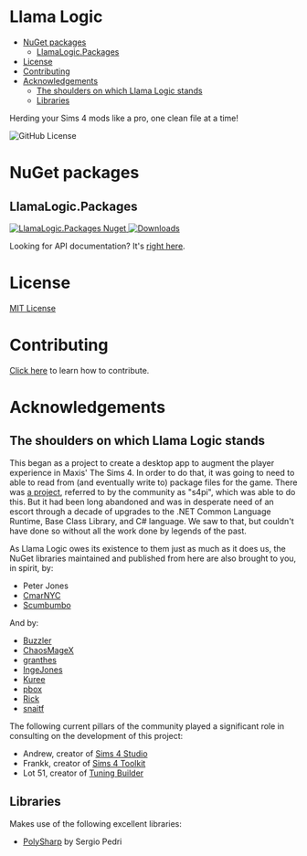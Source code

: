 <h1>Llama Logic</h1>

<!-- TOC -->

- [NuGet packages](#nuget-packages)
  - [LlamaLogic.Packages](#llamalogicpackages)
- [License](#license)
- [Contributing](#contributing)
- [Acknowledgements](#acknowledgements)
  - [The shoulders on which Llama Logic stands](#the-shoulders-on-which-llama-logic-stands)
  - [Libraries](#libraries)

<!-- /TOC -->

Herding your Sims 4 mods like a pro, one clean file at a time!

![GitHub License](https://img.shields.io/github/license/Llama-Logic/LlamaLogic)

# NuGet packages

## LlamaLogic.Packages
[![LlamaLogic.Packages Nuget](https://img.shields.io/nuget/v/LlamaLogic.Packages.svg?logo=nuget) ![Downloads](https://img.shields.io/nuget/dt/llamalogic.packages)](https://www.nuget.org/packages/LlamaLogic.Packages)

Looking for API documentation? It's [right here](https://llama-logic.github.io/LlamaLogic/packages/LlamaLogic.Packages.html).

# License
[MIT License](LICENSE)

# Contributing
[Click here](CONTRIBUTING.md) to learn how to contribute.

# Acknowledgements

## The shoulders on which Llama Logic stands
This began as a project to create a desktop app to augment the player experience in Maxis' The Sims 4.
In order to do that, it was going to need to able to read from (and eventually write to) package files for the game.
There was [a project](https://github.com/s4ptacle/Sims4Tools), referred to by the community as "s4pi", which was able to do this.
But it had been long abandoned and was in desperate need of an escort through a decade of upgrades to the .NET Common Language Runtime, Base Class Library, and C# language.
We saw to that, but couldn't have done so without all the work done by legends of the past.

As Llama Logic owes its existence to them just as much as it does us, the NuGet libraries maintained and published from here are also brought to you, in spirit, by:

* Peter Jones
* [CmarNYC](https://github.com/cmarNYC)
* [Scumbumbo](https://scumbumbomods.com/in-memoriam)

And by:

* [Buzzler](https://github.com/BrutalBuzzler)
* [ChaosMageX](https://github.com/ChaosMageX)
* [granthes](https://github.com/granthes)
* [IngeJones](https://github.com/IngeJones)
* [Kuree](https://github.com/Kuree)
* [pbox](https://github.com/pboxx)
* [Rick](https://gib.me/)
* [snaitf](https://github.com/Snaitf)

The following current pillars of the community played a significant role in consulting on the development of this project:

* Andrew, creator of [Sims 4 Studio](https://sims4studio.com/)
* Frankk, creator of [Sims 4 Toolkit](https://sims4toolkit.com/)
* Lot 51, creator of [Tuning Builder](https://tdesc.lot51.cc/)

## Libraries
Makes use of the following excellent libraries:
* [PolySharp](https://github.com/Sergio0694/PolySharp) by Sergio Pedri